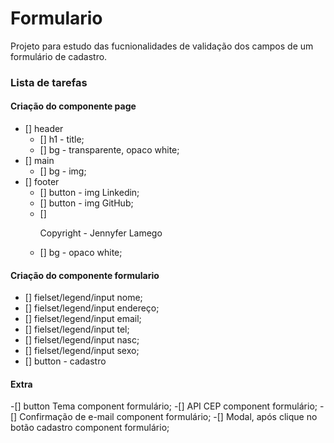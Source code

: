 # Formulario

Projeto para estudo das fucnionalidades de validação dos campos de um formulário de cadastro. 

### Lista de tarefas

#### Criação do componente page
  - [] header 
      - [] h1 - title;
      - [] bg - transparente, opaco white;
  - [] main 
      - [] bg - img;
  - [] footer 
      - [] button - img Linkedin;
      - [] button - img GitHub;
      - [] <p> Copyright - Jennyfer Lamego</p>
      - [] bg - opaco white;

#### Criação do componente formulario
  - [] fielset/legend/input nome;
  - [] fielset/legend/input endereço;
  - [] fielset/legend/input email;
  - [] fielset/legend/input tel;
  - [] fielset/legend/input nasc;
  - [] fielset/legend/input sexo;
  - [] button - cadastro


#### Extra

-[] button Tema component formulário;
-[] API CEP component formulário;
-[] Confirmação de e-mail component formulário;
-[] Modal, após clique no botão cadastro component formulário;
